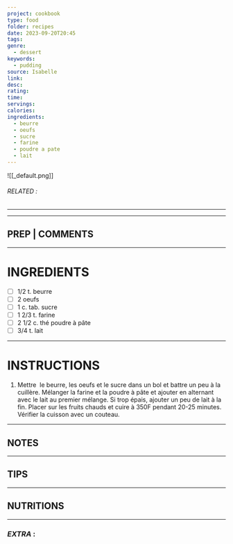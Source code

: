 ```yaml
---
project: cookbook
type: food
folder: recipes
date: 2023-09-20T20:45
tags: 
genre:
  - dessert
keywords:
  - pudding
source: Isabelle
link: 
desc: 
rating: 
time: 
servings: 
calories: 
ingredients:
  - beurre
  - oeufs
  - sucre
  - farine
  - poudre a pate
  - lait
---
```


![[_default.png]]
###### *RELATED* : 
---


---
## PREP | COMMENTS



---
# INGREDIENTS

- [ ] 1/2 t. beurre
- [ ] 2 oeufs
- [ ] 1 c. tab. sucre
- [ ] 1 2/3 t. farine
- [ ] 2 1/2 c. thé poudre à pâte
- [ ] 3/4 t. lait

---
# INSTRUCTIONS

1. Mettre  le beurre, les oeufs et le sucre dans un bol et battre un peu à la cuillère. Mélanger la farine et la poudre à pâte et ajouter en alternant avec le lait au premier mélange. Si trop épais, ajouter un peu de lait à la fin. Placer sur les fruits chauds et cuire à 350F pendant 20-25 minutes. Vérifier la cuisson avec un couteau.

---
## NOTES



---
## TIPS



---
## NUTRITIONS



---
### *EXTRA* :



